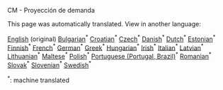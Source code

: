 <p> CM - Proyección de demanda </p>

This page was automatically translated. View in another language:

[English](en-CM-Demand-projection) (original) [Bulgarian](bg-CM-Demand-projection)<sup>\*</sup> [Croatian](hr-CM-Demand-projection)<sup>\*</sup> [Czech](cs-CM-Demand-projection)<sup>\*</sup> [Danish](da-CM-Demand-projection)<sup>\*</sup> [Dutch](nl-CM-Demand-projection)<sup>\*</sup> [Estonian](et-CM-Demand-projection)<sup>\*</sup> [Finnish](fi-CM-Demand-projection)<sup>\*</sup> [French](fr-CM-Demand-projection)<sup>\*</sup> [German](de-CM-Demand-projection)<sup>\*</sup> [Greek](el-CM-Demand-projection)<sup>\*</sup> [Hungarian](hu-CM-Demand-projection)<sup>\*</sup> [Irish](ga-CM-Demand-projection)<sup>\*</sup> [Italian](it-CM-Demand-projection)<sup>\*</sup> [Latvian](lv-CM-Demand-projection)<sup>\*</sup> [Lithuanian](lt-CM-Demand-projection)<sup>\*</sup> [Maltese](mt-CM-Demand-projection)<sup>\*</sup> [Polish](pl-CM-Demand-projection)<sup>\*</sup> [Portuguese (Portugal, Brazil)](pt-CM-Demand-projection)<sup>\*</sup> [Romanian](ro-CM-Demand-projection)<sup>\*</sup> [Slovak](sk-CM-Demand-projection)<sup>\*</sup> [Slovenian](sl-CM-Demand-projection)<sup>\*</sup>  [Swedish](sv-CM-Demand-projection)<sup>\*</sup> 

<sup>\*</sup>: machine translated
